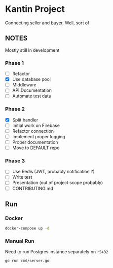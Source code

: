 # Kantin Project

Connecting seller and buyer. Well, sort of

## NOTES

Mostly still in development

### Phase 1

- [ ] Refactor
- [x] Use database pool
- [ ] Middleware
- [ ] API Documentation
- [ ] Automate test data

### Phase 2

- [x] Split handler
- [ ] Initial work on Firebase
- [ ] Refactor connection
- [ ] Implement proper logging
- [ ] Proper documentation
- [ ] Move to DEFAULT repo

### Phase 3

- [ ] Use Redis (JWT, probably notification ?)
- [ ] Write test
- [ ] Presentation (out of project scope probably)
- [ ] CONTRIBUTING.md

## Run

### Docker

```bash
docker-compose up -d
```

### Manual Run

Need to run Postgres instance separately on `:5432`

```bash
go run cmd/server.go
```

